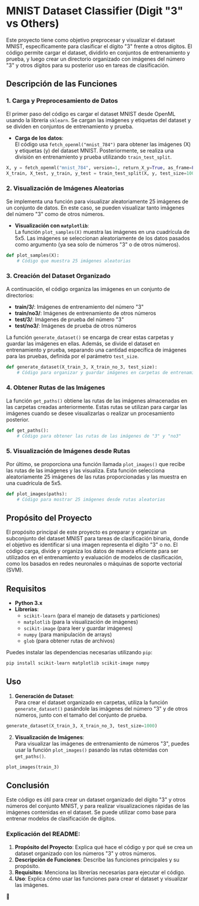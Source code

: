 

# MNIST Dataset Classifier (Digit "3" vs Others)

Este proyecto tiene como objetivo preprocesar y visualizar el dataset MNIST, específicamente para clasificar el dígito "3" frente a otros dígitos. El código permite cargar el dataset, dividirlo en conjuntos de entrenamiento y prueba, y luego crear un directorio organizado con imágenes del número "3" y otros dígitos para su posterior uso en tareas de clasificación.

## Descripción de las Funciones

### 1. **Carga y Preprocesamiento de Datos**

El primer paso del código es cargar el dataset MNIST desde OpenML usando la librería `sklearn`. Se cargan las imágenes y etiquetas del dataset y se dividen en conjuntos de entrenamiento y prueba.

- **Carga de los datos**:  
  El código usa `fetch_openml("mnist_784")` para obtener las imágenes (X) y etiquetas (y) del dataset MNIST. Posteriormente, se realiza una división en entrenamiento y prueba utilizando `train_test_split`.

```python
X, y = fetch_openml("mnist_784", version=1, return_X_y=True, as_frame=False)
X_train, X_test, y_train, y_test = train_test_split(X, y, test_size=10000)
```

### 2. **Visualización de Imágenes Aleatorias**

Se implementa una función para visualizar aleatoriamente 25 imágenes de un conjunto de datos. En este caso, se pueden visualizar tanto imágenes del número "3" como de otros números.

- **Visualización con `matplotlib`**:  
  La función `plot_samples(X)` muestra las imágenes en una cuadrícula de 5x5. Las imágenes se seleccionan aleatoriamente de los datos pasados como argumento (ya sea solo de números "3" o de otros números).

```python
def plot_samples(X):
    # Código que muestra 25 imágenes aleatorias
```

### 3. **Creación del Dataset Organizado**

A continuación, el código organiza las imágenes en un conjunto de directorios:  
- **train/3/**: Imágenes de entrenamiento del número "3"
- **train/no3/**: Imágenes de entrenamiento de otros números
- **test/3/**: Imágenes de prueba del número "3"
- **test/no3/**: Imágenes de prueba de otros números

La función `generate_dataset()` se encarga de crear estas carpetas y guardar las imágenes en ellas. Además, se divide el dataset en entrenamiento y prueba, separando una cantidad específica de imágenes para las pruebas, definida por el parámetro `test_size`.

```python
def generate_dataset(X_train_3, X_train_no_3, test_size):
    # Código para organizar y guardar imágenes en carpetas de entrenamiento y prueba
```

### 4. **Obtener Rutas de las Imágenes**

La función `get_paths()` obtiene las rutas de las imágenes almacenadas en las carpetas creadas anteriormente. Estas rutas se utilizan para cargar las imágenes cuando se desee visualizarlas o realizar un procesamiento posterior.

```python
def get_paths():
    # Código para obtener las rutas de las imágenes de "3" y "no3"
```

### 5. **Visualización de Imágenes desde Rutas**

Por último, se proporciona una función llamada `plot_images()` que recibe las rutas de las imágenes y las visualiza. Esta función selecciona aleatoriamente 25 imágenes de las rutas proporcionadas y las muestra en una cuadrícula de 5x5.

```python
def plot_images(paths):
    # Código para mostrar 25 imágenes desde rutas aleatorias
```

## Propósito del Proyecto

El propósito principal de este proyecto es preparar y organizar un subconjunto del dataset MNIST para tareas de clasificación binaria, donde el objetivo es identificar si una imagen representa el dígito "3" o no. El código carga, divide y organiza los datos de manera eficiente para ser utilizados en el entrenamiento y evaluación de modelos de clasificación, como los basados en redes neuronales o máquinas de soporte vectorial (SVM).

## Requisitos

- **Python 3.x**
- **Librerías**:
  - `scikit-learn` (para el manejo de datasets y particiones)
  - `matplotlib` (para la visualización de imágenes)
  - `scikit-image` (para leer y guardar imágenes)
  - `numpy` (para manipulación de arrays)
  - `glob` (para obtener rutas de archivos)

Puedes instalar las dependencias necesarias utilizando `pip`:

```bash
pip install scikit-learn matplotlib scikit-image numpy
```

## Uso

1. **Generación de Dataset**:  
   Para crear el dataset organizado en carpetas, utiliza la función `generate_dataset()` pasándole las imágenes del número "3" y de otros números, junto con el tamaño del conjunto de prueba.

```python
generate_dataset(X_train_3, X_train_no_3, test_size=1000)
```

2. **Visualización de Imágenes**:  
   Para visualizar las imágenes de entrenamiento de números "3", puedes usar la función `plot_images()` pasando las rutas obtenidas con `get_paths()`.

```python
plot_images(train_3)
```

## Conclusión

Este código es útil para crear un dataset organizado del dígito "3" y otros números del conjunto MNIST, y para realizar visualizaciones rápidas de las imágenes contenidas en el dataset. Se puede utilizar como base para entrenar modelos de clasificación de dígitos.



### Explicación del **README**:
1. **Propósito del Proyecto**: Explica qué hace el código y por qué se crea un dataset organizado con los números "3" y otros números.
2. **Descripción de Funciones**: Describe las funciones principales y su propósito.
3. **Requisitos**: Menciona las librerías necesarias para ejecutar el código.
4. **Uso**: Explica cómo usar las funciones para crear el dataset y visualizar las imágenes.

🚀